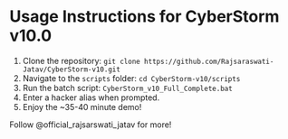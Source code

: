 # Usage Instructions for CyberStorm v10.0

1. Clone the repository: `git clone https://github.com/Rajsaraswati-Jatav/CyberStorm-v10.git`
2. Navigate to the `scripts` folder: `cd CyberStorm-v10/scripts`
3. Run the batch script: `CyberStorm_v10_Full_Complete.bat`
4. Enter a hacker alias when prompted. 
5. Enjoy the ~35-40 minute demo!

Follow @official_rajsarswati_jatav for more!
